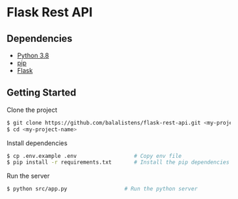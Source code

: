 # Flask Rest API

## Dependencies

- [Python 3.8](https://www.python.org/downloads/) 
- [pip](https://pip.pypa.io/en/stable/installing/)
- [Flask](https://flask.palletsprojects.com/en/1.1.x/installation/#install-flask)


## Getting Started

Clone the project

```bash
$ git clone https://github.com/balalistens/flask-rest-api.git <my-project-name>
$ cd <my-project-name>
```

Install dependencies

```bash
$ cp .env.example .env                  # Copy env file 
$ pip install -r requirements.txt       # Install the pip dependencies
```

Run the server

```bash
$ python src/app.py                  # Run the python server
```